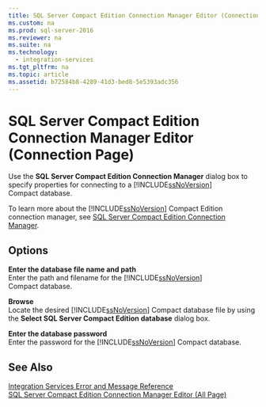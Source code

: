 ```yaml
---
title: SQL Server Compact Edition Connection Manager Editor (Connection Page)
ms.custom: na
ms.prod: sql-server-2016
ms.reviewer: na
ms.suite: na
ms.technology: 
  - integration-services
ms.tgt_pltfrm: na
ms.topic: article
ms.assetid: b72584b8-4289-41d3-bed8-5e5393adc356
---
```

# SQL Server Compact Edition Connection Manager Editor (Connection Page)
  Use the **SQL Server Compact Edition Connection Manager** dialog box to specify properties for connecting to a [!INCLUDE[ssNoVersion](../../Token/Other/ssNoVersion_md.md)] Compact database.  
  
 To learn more about the [!INCLUDE[ssNoVersion](../../Token/Other/ssNoVersion_md.md)] Compact Edition connection manager, see [SQL Server Compact Edition Connection Manager](../../Topics/TopicNameNotContainA/SQL-Server-Compact-Edition-Connection-Manager.md).  
  
## Options  
 **Enter the database file name and path**  
 Enter the path and filename for the [!INCLUDE[ssNoVersion](../../Token/Other/ssNoVersion_md.md)] Compact database.  
  
 **Browse**  
 Locate the desired [!INCLUDE[ssNoVersion](../../Token/Other/ssNoVersion_md.md)] Compact database file by using the **Select SQL Server Compact Edition database** dialog box.  
  
 **Enter the database password**  
 Enter the password for the [!INCLUDE[ssNoVersion](../../Token/Other/ssNoVersion_md.md)] Compact database.  
  
## See Also  
 [Integration Services Error and Message Reference](../../Topics/TopicNameNotContainA/Integration-Services-Error-and-Message-Reference.md)   
 [SQL Server Compact Edition Connection Manager Editor &#40;All Page&#41;](../../Topics/TopicNameNotContainA/SQL-Server-Compact-Edition-Connection-Manager-Editor--All-Page-.md)  
  
  